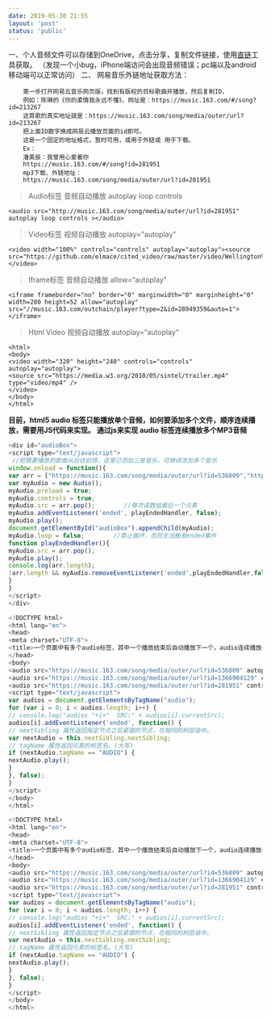 ```yaml
---
date: 2019-05-30 21:55
layout: 'post'
status: 'public'
---
```


一、个人音频文件可以存储到OneDrive，点击分享，复制文件链接，使用[直链](https://onedrive.gimhoy.com)工具获取。
（发现一个小bug，iPhone端访问会出现音频错误；pc端以及android移动端可以正常访问）
二、 网易音乐外链地址获取方法：

        第一步打开网易云音乐网页版，找到有版权的目标歌曲并播放，然后复制ID，
        例如：陈琳的《你的柔情我永远不懂》，网址是：https://music.163.com/#/song?id=213267
        这首歌的真实地址就是：https://music.163.com/song/media/outer/url?id=213267
        把上面ID数字换成网易云播放页面的id即可。
        这是一个固定的地址格式，暂时可用，或用于外链或 用于下载。
        Ex：
        潘美辰：我曾用心爱着你
        https://music.163.com/#/song?id=281951
        mp3下载、外链地址：
        https://music.163.com/song/media/outer/url?id=281951

>Audio标签 音频自动播放 autoplay loop controls

```
<audio src="http://music.163.com/song/media/outer/url?id=281951" autoplay loop controls ></audio>
```

> Video标签 视频自动播放 autoplay="autoplay"

```
<video width="100%" controls="controls" autoplay="autoplay"><source src="https://github.com/elmace/cited_video/raw/master/video/Wellington%20Vacation%20Travel%20Guide%20%7C%20Expedia.mp4"></video>
```

> Iframe标签 音频自动播放 allow=“autoplay”

```
<iframe frameborder="no" border="0" marginwidth="0" marginheight="0" width=280 height=52 allow="autoplay" src="//music.163.com/outchain/player?type=2&id=28949359&auto=1"></iframe>
```

> Html Video 视频自动播放 autoplay=“autoplay”

```
<html>
<body>
<video width="320" height="240" controls="controls" autoplay="autoplay">
<source src="https://media.w3.org/2010/05/sintel/trailer.mp4" type="video/mp4" />  
</video>
</body>
</html>
```

**目前，html5 audio 标签只能播放单个音频，如何要添加多个文件，顺序连续播放，需要用JS代码来实现。**
**通过js来实现 audio 标签连续播放多个MP3音频**

```js
<div id="audioBox"> 
<script type="text/javascript"> 
 //把需要播放的歌曲从后往前排，这里已添加三首音乐，可继续添加多个音乐 
window.onload = function(){ 
var arr = ["https://music.163.com/song/media/outer/url?id=536809","https://music.163.com/song/media/outer/url?id=1366904129","https://music.163.com/song/media/outer/url?id=281951"];              
var myAudio = new Audio(); 
myAudio.preload = true; 
myAudio.controls = true; 
myAudio.src = arr.pop();        //每次读数组最后一个元素 
myAudio.addEventListener('ended', playEndedHandler, false); 
myAudio.play(); 
document.getElementById("audioBox").appendChild(myAudio); 
myAudio.loop = false;        //禁止循环，否则无法触发ended事件 
function playEndedHandler(){ 
myAudio.src = arr.pop(); 
myAudio.play(); 
console.log(arr.length); 
!arr.length && myAudio.removeEventListener('ended',playEndedHandler,false);        //只有一个元素时解除绑定 
} 
} 
</script> 
</div>
```

```js
<!DOCTYPE html>
<html lang="en">
<head>
<meta charset="UTF-8">
<title>一个页面中有多个audio标签，其中一个播放结束后自动播放下一个，audio连续播放</title>
</head>
<body>
<audio src="https://music.163.com/song/media/outer/url?id=536809" autoplay controls></audio>
<audio src="https://music.163.com/song/media/outer/url?id=1366904129" controls></audio>
<audio src="https://music.163.com/song/media/outer/url?id=281951" controls></audio>
<script type="text/javascript">
var audios = document.getElementsByTagName("audio");
for (var i = 0; i < audios.length; i++) {
// console.log("audios "+i+"  SRC:" + audios[i].currentSrc);
audios[i].addEventListener('ended', function() {
// nextSibling 属性返回指定节点之后紧跟的节点，在相同的树层级中。
var nextAudio = this.nextSibling.nextSibling;
// tagName 属性返回元素的标签名。(大写)
if (nextAudio.tagName == "AUDIO") {
nextAudio.play();
}
}, false);
}
</script>
</body>
</html>

<!DOCTYPE html>
<html lang="en">
<head>
<meta charset="UTF-8">
<title>一个页面中有多个audio标签，其中一个播放结束后自动播放下一个，audio连续播放</title>
</head>
<body>
<audio src="https://music.163.com/song/media/outer/url?id=536809" autoplay controls></audio>
<audio src="https://music.163.com/song/media/outer/url?id=1366904129" controls></audio>
<audio src="https://music.163.com/song/media/outer/url?id=281951" controls></audio>
<script type="text/javascript">
var audios = document.getElementsByTagName("audio");
for (var i = 0; i < audios.length; i++) {
// console.log("audios "+i+"  SRC:" + audios[i].currentSrc);
audios[i].addEventListener('ended', function() {
// nextSibling 属性返回指定节点之后紧跟的节点，在相同的树层级中。
var nextAudio = this.nextSibling.nextSibling;
// tagName 属性返回元素的标签名。(大写)
if (nextAudio.tagName == "AUDIO") {
nextAudio.play();
}
}, false);
}
</script>
</body>
</html>



```

